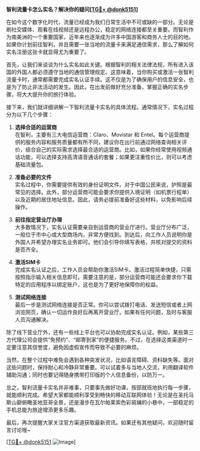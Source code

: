 **智利流量卡怎么实名？解决你的疑问[[TG💪+ @donk5151](https://t.me/s/donk5151)]**

在如今这个数字化时代，流量已经成为我们日常生活中不可或缺的一部分。无论是刷社交媒体、观看在线视频还是远程办公，稳定的网络连接都至关重要。而智利作为南美洲的一个重要国家，近年来也逐渐成为许多中国游客和商务人士的目的地。如果你计划前往智利，并且需要一张当地的流量卡来满足通信需求，那么了解如何实名注册这张卡就显得尤为重要了。

首先，让我们来谈谈为什么实名如此关键。根据智利的相关法律法规，所有进入该国的外国人都必须遵守当地的通信管理规定。这意味着，当你购买或激活一张智利流量卡时，通常都需要完成实名认证手续。这不仅是为了确保用户的信息安全，也是为了防止非法活动的发生。因此，在出发前做好充分准备，掌握正确的实名步骤，将大大提升你的旅行体验。

接下来，我们就详细讲解一下智利流量卡实名的具体流程。通常情况下，实名过程分为以下几个步骤：

1. **选择合适的运营商**  
   在智利，主要有三大电信运营商：Claro、Movistar 和 Entel。每个运营商提供的服务内容和服务质量都有所不同，建议你在出行前通过网络查询相关评价，结合自己的实际需求选择最合适的运营商。比如，如果你经常使用视频通话功能，可以选择支持高清语音通话的套餐；如果更注重性价比，则可以考虑基础流量包。

2. **准备必要的文件**  
   实名过程中，你需要提供有效的身份证明文件。对于中国公民来说，护照是最常见的选择。此外，部分运营商可能会要求你提供入境证明（如机票行程单）以及近期的居住地址信息。因此，请务必提前准备好这些材料，以免影响后续操作。

3. **前往指定营业厅办理**  
   大多数情况下，实名认证需要亲自到运营商的营业厅进行。营业厅分布广泛，一般位于市中心或大型商场内，非常方便找到。到达后，向工作人员说明你是外国人并希望办理实名业务即可。他们会引导你填写表格，并核对提交的资料是否齐全。

4. **激活SIM卡**  
   完成实名认证之后，工作人员会帮助你激活SIM卡。激活过程简单快捷，只需按照指示输入相关信息即可。需要注意的是，部分运营商可能还会要求你下载特定的应用程序以绑定账户，这也是为了更好地保障你的权益。

5. **测试网络连接**  
   最后一步是测试网络连接是否正常。你可以尝试拨打电话、发送短信或者上网浏览网页，确认一切运作良好后再离开营业厅。如果有任何问题，及时与客服人员沟通解决。

除了线下营业厅外，还有一些线上平台也可以协助完成实名认证。例如，某些第三方代理公司会提供“免预约”、“邮寄到家”的便捷服务。不过，在选择这类渠道时一定要注意其信誉度，避免因虚假宣传而导致不必要的麻烦。

当然，在整个过程中难免会遇到各种突发状况，比如语言障碍、资料缺失等。面对这些问题时，保持耐心和冷静非常重要。可以试着多与当地人交流，利用翻译软件辅助沟通；同时也要记得随身携带打印版的个人信息备份，以防万一。

总之，智利流量卡实名并非难事，只要事先做好功课，按部就班地执行每一步骤，就能顺利完成。希望大家都能顺利享受到畅快的移动互联网体验！无论是在圣托马斯山巅俯瞰圣地亚哥全景，还是漫步在瓦尔帕莱索色彩斑斓的小巷中，一部稳定的手机总能为旅途增添更多乐趣。

最后，再次提醒大家关注官方渠道获取最新资讯。如果还有其他疑问，欢迎随时留言讨论哦~  

[[TG💪+ @donk5151](https://t.me/s/donk5151) ![Image](https://i.postimg.cc/rwNCRYN7/Snipaste-2025-04-30-17-27-05.png)]